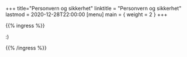 +++
title="Personvern og sikkerhet"
linktitle = "Personvern og sikkerhet"
lastmod = 2020-12-28T22:00:00
[menu]
main = { weight = 2 }
+++

{{% ingress %}}

:)

{{% /ingress %}}
